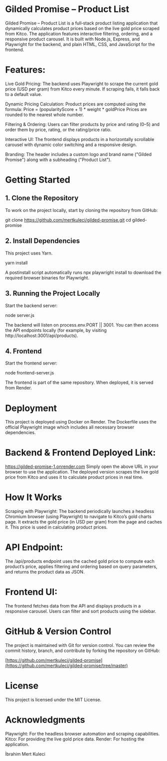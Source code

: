 # Gilded Promise – Product List
Gilded Promise – Product List is a full‑stack product listing application that dynamically calculates product prices based on the live gold price scraped from Kitco. The application features interactive filtering, ordering, and a responsive product carousel. It is built with Node.js, Express, and Playwright for the backend, and plain HTML, CSS, and JavaScript for the frontend.

# Features:

Live Gold Pricing:
The backend uses Playwright to scrape the current gold price (USD per gram) from Kitco every minute. If scraping fails, it falls back to a default value.

Dynamic Pricing Calculation:
Product prices are computed using the formula:
Price = (popularityScore + 1) * weight * goldPrice
Prices are rounded to the nearest whole number.

Filtering & Ordering:
Users can filter products by price and rating (0–5) and order them by price, rating, or the rating/price ratio.

Interactive UI:
The frontend displays products in a horizontally scrollable carousel with dynamic color switching and a responsive design.

Branding:
The header includes a custom logo and brand name ("Gilded Promise") along with a subheading ("Product List").

# Getting Started
## 1. Clone the Repository
To work on the project locally, start by cloning the repository from GitHub:

git clone https://github.com/mertkuleci/gilded-promise.git
cd gilded-promise


## 2. Install Dependencies
This project uses Yarn. 

yarn install

A postinstall script automatically runs npx playwright install to download the required browser binaries for Playwright.

## 3. Running the Project Locally
Start the backend server:

node server.js

The backend will listen on process.env.PORT || 3001. You can then access the API endpoints locally (for example, by visiting http://localhost:3001/api/products).

## 4. Frontend
Start the frontend server:

node frontend-server.js

The frontend is part of the same repository. When deployed, it is served from Render.

# Deployment
This project is deployed using Docker on Render. The Dockerfile uses the official Playwright image which includes all necessary browser dependencies.

# Backend & Frontend Deployed Link:
https://gilded-promise-1.onrender.com
Simply open the above URL in your browser to use the application. The deployed version scrapes the live gold price from Kitco and uses it to calculate product prices in real time.

# How It Works
Scraping with Playwright:
The backend periodically launches a headless Chromium browser (using Playwright) to navigate to Kitco’s gold charts page. It extracts the gold price (in USD per gram) from the page and caches it. This price is used in calculating product prices.

# API Endpoint:
The /api/products endpoint uses the cached gold price to compute each product’s price, applies filtering and ordering based on query parameters, and returns the product data as JSON.

# Frontend UI:
The frontend fetches data from the API and displays products in a responsive carousel. Users can filter and sort products using the sidebar.

# GitHub & Version Control
The project is maintained with Git for version control. You can review the commit history, branch, and contribute by forking the repository on GitHub:

[https://github.com/mertkuleci/gilded-promise](https://github.com/mertkuleci/gilded-promise/tree/master)

# License
This project is licensed under the MIT License.

# Acknowledgments
Playwright: For the headless browser automation and scraping capabilities.
Kitco: For providing the live gold price data.
Render: For hosting the application.

İbrahim Mert Kuleci
